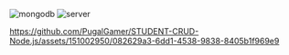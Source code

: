 
![mongodb](https://github.com/PugalGamer/STUDENT-CRUD-Node.js/assets/151002950/57b919bf-9dd0-407e-9245-72b3a165a145)
![server](https://github.com/PugalGamer/STUDENT-CRUD-Node.js/assets/151002950/3f0fb844-7079-4652-9723-8f80b8924169)


https://github.com/PugalGamer/STUDENT-CRUD-Node.js/assets/151002950/082629a3-6dd1-4538-9838-8405b1f969e9

